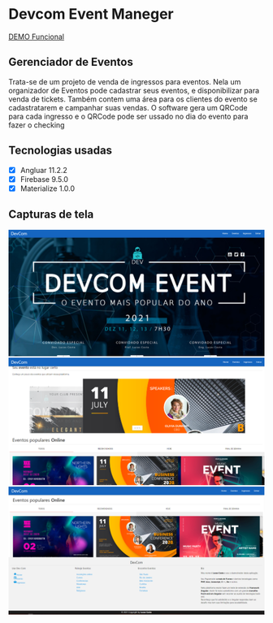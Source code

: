 # Devcom Event Maneger
[DEMO Funcional](https://devcom-event.web.app)
## Gerenciador de Eventos 

Trata-se de um projeto de venda de ingressos para eventos. Nela um organizador de Eventos pode cadastrar seus eventos, e disponibilizar para venda de tickets. Também contem uma área para os clientes do evento se cadastratarem e campanhar suas vendas. O software gera um QRCode para cada ingresso e o QRCode pode ser ussado no dia do evento para fazer o checking
## Tecnologias usadas
 - [x] Angluar 11.2.2
 - [x] Firebase 9.5.0
 - [x] Materialize 1.0.0
 ## Capturas de tela
![devcom](src/assets/images/demo/01.PNG)
![devcom](src/assets/images/demo/02.PNG)
![devcom](src/assets/images/demo/03.PNG)
